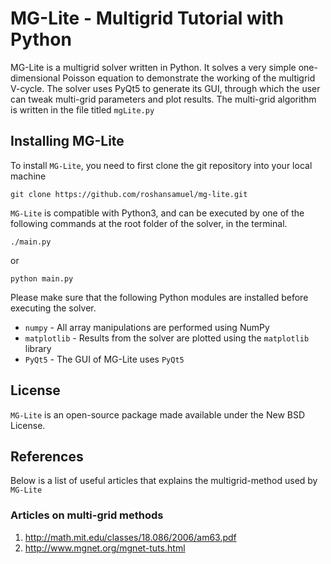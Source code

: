 # MG-Lite - Multigrid Tutorial with Python

MG-Lite is a multigrid solver written in Python.
It solves a very simple one-dimensional Poisson equation to demonstrate the working of the multigrid V-cycle.
The solver uses PyQt5 to generate its GUI, through which the user can tweak multi-grid parameters and plot results.
The multi-grid algorithm is written in the file titled ``mgLite.py``

## Installing MG-Lite

To install ``MG-Lite``, you need to first clone the git repository into your local machine

`git clone https://github.com/roshansamuel/mg-lite.git`

``MG-Lite`` is compatible with Python3, and can be executed by one of the following commands at the root folder of the solver, in the terminal.

`./main.py`

or

`python main.py`

Please make sure that the following Python modules are installed before executing the solver.

* ``numpy`` - All array manipulations are performed using NumPy
* ``matplotlib`` - Results from the solver are plotted using the ``matplotlib`` library
* ``PyQt5`` - The GUI of MG-Lite uses ``PyQt5``

## License

``MG-Lite`` is an open-source package made available under the New BSD License.

## References

Below is a list of useful articles that explains the multigrid-method used by ``MG-Lite``

### Articles on multi-grid methods

1. http://math.mit.edu/classes/18.086/2006/am63.pdf
2. http://www.mgnet.org/mgnet-tuts.html
